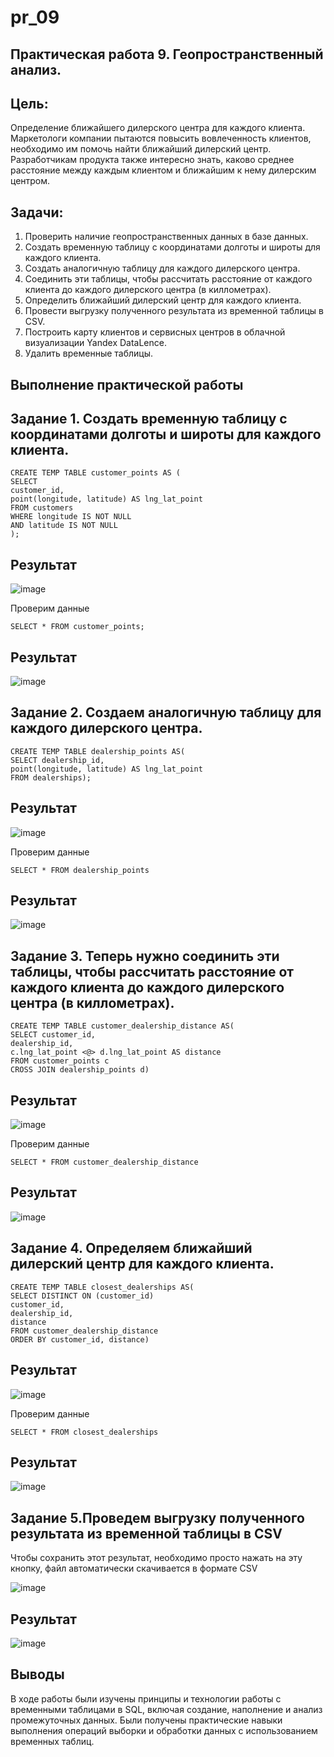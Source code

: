 # pr_09
## Практическая работа 9. Геопространственный анализ. 
## Цель:
Определение ближайшего дилерского центра для каждого клиента.
Маркетологи компании пытаются повысить вовлеченность клиентов,
необходимо им помочь найти ближайший дилерский центр.
Разработчикам продукта также интересно знать, каково среднее
расстояние между каждым клиентом и ближайшим к нему дилерским
центром.

## Задачи:
1. Проверить наличие геопространственных данных в базе данных.
2. Создать временную таблицу с координатами долготы и широты для каждого клиента.
3. Создать аналогичную таблицу для каждого дилерского центра.
4. Соединить эти таблицы, чтобы рассчитать расстояние от каждого клиента до каждого
дилерского центра (в киллометрах).
5. Определить ближайший дилерский центр для каждого клиента.
6. Провести выгрузку полученного результата из временной таблицы в CSV.
7. Построить карту клиентов и сервисных центров в облачной визуализации Yandex DataLence.
8. Удалить временные таблицы.

## Выполнение практической работы

## Задание 1. Создать временную таблицу с координатами долготы и широты для каждого клиента.

````
CREATE TEMP TABLE customer_points AS (
SELECT
customer_id,
point(longitude, latitude) AS lng_lat_point
FROM customers
WHERE longitude IS NOT NULL
AND latitude IS NOT NULL
);
````
## Результат
![image](https://github.com/user-attachments/assets/938e4bfe-b571-461a-9fec-92f2a4d756fc)

Проверим данные
````
SELECT * FROM customer_points;
````
## Результат
![image](https://github.com/user-attachments/assets/0d43ff9f-1cb8-44ed-bf48-824738f3d09e)

## Задание 2. Создаем аналогичную таблицу для каждого дилерского центра.
````
CREATE TEMP TABLE dealership_points AS(
SELECT dealership_id,
point(longitude, latitude) AS lng_lat_point
FROM dealerships);
````
## Результат
![image](https://github.com/user-attachments/assets/299f20cb-9aae-41ca-bf27-9e33ae5d66b1)

Проверим данные
````
SELECT * FROM dealership_points
````
## Результат
![image](https://github.com/user-attachments/assets/3f4eaf82-4ee2-4d0f-9b05-881b386e2250)


## Задание 3. Теперь нужно соединить эти таблицы, чтобы рассчитать расстояние от каждого клиента до каждого дилерского центра (в киллометрах).
````
CREATE TEMP TABLE customer_dealership_distance AS(
SELECT customer_id,
dealership_id,
c.lng_lat_point <@> d.lng_lat_point AS distance
FROM customer_points c
CROSS JOIN dealership_points d)
````
## Результат
![image](https://github.com/user-attachments/assets/aa891518-f380-4fc1-a2e8-b81d33feb178)


Проверим данные
````
SELECT * FROM customer_dealership_distance
````
## Результат
![image](https://github.com/user-attachments/assets/4cea210b-d8b6-4369-824a-73ebf494d9a0)



## Задание 4. Определяем ближайший дилерский центр для каждого клиента.
````
CREATE TEMP TABLE closest_dealerships AS(
SELECT DISTINCT ON (customer_id)
customer_id,
dealership_id,
distance
FROM customer_dealership_distance
ORDER BY customer_id, distance)
````

## Результат

![image](https://github.com/user-attachments/assets/ef82229c-d1f2-4da0-b934-1dc45a90932c)

Проверим данные
````
SELECT * FROM closest_dealerships
````
## Результат
![image](https://github.com/user-attachments/assets/a98bc4b2-834d-4cd1-ba0b-552d16af87a3)


## Задание 5.Проведем выгрузку полученного результата из временной таблицы в CSV
Чтобы сохранить этот результат, необходимо просто нажать на эту кнопку, файл автоматически скачивается в формате CSV

 ![image](https://github.com/user-attachments/assets/d7270b4d-ad34-44c9-86ba-45b246cf6475)

## Результат
![image](https://github.com/user-attachments/assets/f2586907-b45d-4577-a5f7-7df92858f90a)



## Выводы
В ходе работы были изучены принципы и технологии работы с временными таблицами в SQL, включая создание, наполнение и анализ промежуточных данных. Были получены практические навыки выполнения операций выборки и обработки данных с использованием временных таблиц.
